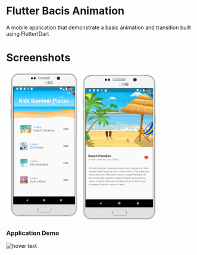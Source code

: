 # Flutter Bacis Animation
A mobile application that demonstrate a basic animation and transition built using Flutter/Dart

# Screenshots
<div style=display="inline-block";>
  <img src="https://github.com/nav0713/images/blob/master/ba1.png" width="200" height="400" title="hover text">
       <img src="https://github.com/nav0713/images/blob/master/ba2.png" width="200" height="400" title="hover text">
        <h3>         Application Demo</h3>
 <img src="https://media.giphy.com/media/WXWrvQEIR3rgh01c4M/giphy.gif" title="hover text">

  </div>
  
